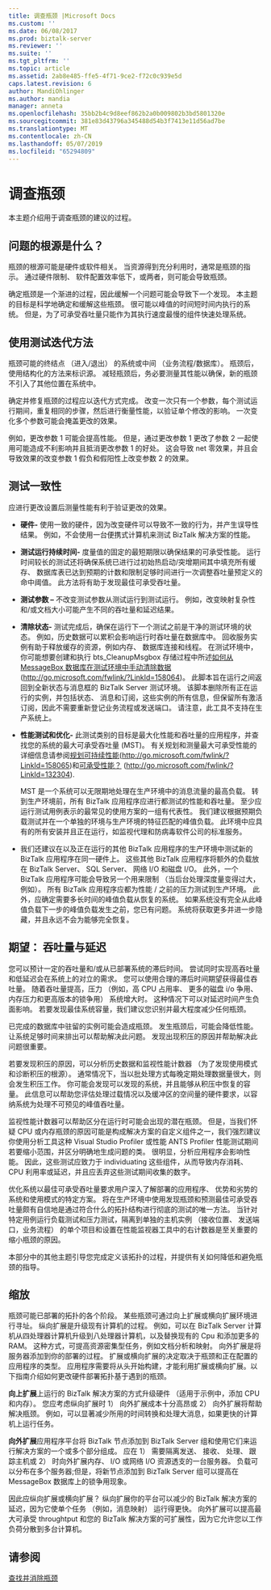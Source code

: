 ```yaml
---
title: 调查瓶颈 |Microsoft Docs
ms.custom: ''
ms.date: 06/08/2017
ms.prod: biztalk-server
ms.reviewer: ''
ms.suite: ''
ms.tgt_pltfrm: ''
ms.topic: article
ms.assetid: 2ab8e485-ffe5-4f71-9ce2-f72c0c939e5d
caps.latest.revision: 6
author: MandiOhlinger
ms.author: mandia
manager: anneta
ms.openlocfilehash: 35bb2b4c9d8eef862b2a0b009802b3bd5801320e
ms.sourcegitcommit: 381e83d43796a345488d54b3f7413e11d56ad7be
ms.translationtype: MT
ms.contentlocale: zh-CN
ms.lasthandoff: 05/07/2019
ms.locfileid: "65294809"
---
```

# <a name="investigating-bottlenecks"></a>调查瓶颈
本主题介绍用于调查瓶颈的建议的过程。  
  
## <a name="what-is-the-source-of-the-problem"></a>问题的根源是什么？  
 瓶颈的根源可能是硬件或软件相关。 当资源得到充分利用时，通常是瓶颈的指示。 通过硬件限制、 软件配置效率低下，或两者，则可能会导致瓶颈。  
  
 确定瓶颈是一个渐进的过程，因此缓解一个问题可能会导致下一个发现。 本主题的目标是科学地确定和缓解这些瓶颈。 很可能以峰值的时间短时间内执行的系统。 但是，为了可承受吞吐量只能作为其执行速度最慢的组件快速处理系统。  
  
## <a name="using-an-iterative-approach-to-testing"></a>使用测试迭代方法  
 瓶颈可能的终结点 （进入/退出） 的系统或中间 （业务流程/数据库）。 瓶颈后，使用结构化的方法来标识源。 减轻瓶颈后，务必要测量其性能以确保，新的瓶颈不引入了其他位置在系统中。  
  
 确定并修复瓶颈的过程应以迭代方式完成。 改变一次只有一个参数，每个测试运行期间，重复相同的步骤，然后进行衡量性能，以验证单个修改的影响。 一次变化多个参数可能会掩盖更改的效果。  
  
 例如，更改参数 1 可能会提高性能。 但是，通过更改参数 1 更改了参数 2 一起使用可能造成不利影响并且抵消更改参数 1 的好处。 这会导致 net 零效果，并且会导致效果的改变参数 1 假负和假阳性上改变参数 2 的效果。  
  
## <a name="testing-consistency"></a>测试一致性  
 应进行更改设置后测量性能有利于验证更改的效果。  
  
-   **硬件-** 使用一致的硬件，因为改变硬件可以导致不一致的行为，并产生误导性结果。 例如，不会使用一台便携式计算机来测试 BizTalk 解决方案的性能。  
  
-   **测试运行持续时间-** 度量值的固定的最短期限以确保结果的可承受性能。 运行时间较长的测试还将确保系统已进行过初始热启动/突增期间其中填充所有缓存、 数据库表已达到预期的计数和限制足够时间进行一次调整吞吐量预定义的命中阈值。 此方法将有助于发现最佳可承受吞吐量。  
  
-   **测试参数 –** 不改变测试参数从测试运行到测试运行。 例如，改变映射复杂性和/或文档大小可能产生不同的吞吐量和延迟结果。  
  
-   **清除状态-** 测试完成后，确保在运行下一个测试之前是干净的测试环境的状态。 例如，历史数据可以累积会影响运行时吞吐量在数据库中。 回收服务实例有助于释放缓存的资源，例如内存、 数据库连接和线程。 在测试环境中，你可能想要创建和执行 bts_CleanupMsgbox 存储过程中所述[如何从 MessageBox 数据库在测试环境中手动清除数据](http://go.microsoft.com/fwlink/?LinkId=158064)(http://go.microsoft.com/fwlink/?LinkId=158064)。 此脚本旨在运行之间返回到全新状态与消息框的 BizTalk Server 测试环境。 该脚本删除所有正在运行的实例，并包括状态、 消息和订阅，这些实例的所有信息，但保留所有激活订阅，因此不需要重新登记业务流程或发送端口。 请注意，此工具不支持在生产系统上。  
  
-   **性能测试和优化-** 此测试类别的目标是最大化性能和吞吐量的应用程序，并查找您的系统的最大可承受吞吐量 (MST)。  有关规划和测量最大可承受性能的详细信息请参阅[规划可持续性能](http://go.microsoft.com/fwlink/?LinkId=158065)(http://go.microsoft.com/fwlink/?LinkId=158065)和[可承受性能？](http://go.microsoft.com/fwlink/?LinkId=132304) (http://go.microsoft.com/fwlink/?LinkId=132304).  
  
     MST 是一个系统可以无限期地处理在生产环境中的消息流量的最高负载。 转到生产环境前，所有 BizTalk 应用程序应进行都测试的性能和吞吐量。 至少应运行测试用例表示的最常见的使用方案的一组有代表性。 我们建议根据预期负载测试并在一个单独的环境与生产环境的特征匹配的峰值负载。 此环境中应具有的所有安装并且正在运行，如监视代理和防病毒软件公司的标准服务。  
  
-   我们还建议在以及正在运行的其他 BizTalk 应用程序的生产环境中测试新的 BizTalk 应用程序在同一硬件上。 这些其他 BizTalk 应用程序将额外的负载放在 BizTalk Server、 SQL Server、 网络 I/O 和磁盘 I/O。 此外，一个 BizTalk 应用程序可能会导致另一个用来限制 （当后台处理深度量变得过大，例如）。 所有 BizTalk 应用程序应都为性能 / 之前的压力测试到生产环境。 此外，应确定需要多长时间的峰值负载从恢复的系统。 如果系统没有完全从此峰值负载下一步的峰值负载发生之前，您已有问题。 系统将获取更多并进一步隐藏，并且永远不会为能够完全恢复。  
  
## <a name="expectations-throughput-vs-latency"></a>期望： 吞吐量与延迟  
 您可以预计一定的吞吐量和/或从已部署系统的滞后时间。 尝试同时实现高吞吐量和低延迟会在系统上的对立的需求。 您可以使用合理的滞后时间期望获得最佳吞吐量。 随着吞吐量提高，压力 （例如，高 CPU 占用率、 更多的磁盘 i/o 争用、 内存压力和更高版本的锁争用） 系统增大时。 这种情况下可以对延迟时间产生负面影响。 若要发现最佳系统容量，我们建议您识别并最大程度减少任何瓶颈。  
  
 已完成的数据库中驻留的实例可能会造成瓶颈。 发生瓶颈后，可能会降低性能。 让系统足够时间来排出可以帮助解决此问题。 发现出现积压的原因并帮助解决此问题很重要。  
  
 若要发现积压的原因，可以分析历史数据和监视性能计数器 （为了发现使用模式和诊断积压的根源）。 通常情况下，当以批处理方式每晚定期处理数据量很大，则会发生积压工作。 你可能会发现可以发现的系统，并且能够从积压中恢复的容量。 此信息可以帮助您评估处理过载情况以及缓冲区的空间量的硬件要求，以容纳系统为处理不可预见的峰值吞吐量。  
  
 监视性能计数器可以帮助区分在运行时可能会出现的潜在瓶颈。 但是，当我们怀疑 CPU 或内存瓶颈的原因可能是构成解决方案的自定义组件之一，我们强烈建议你使用分析工具这种 Visual Studio Profiler 或性能 ANTS Profiler 性能测试期间若要缩小范围，并区分明确地生成问题的类。 很明显，分析应用程序会影响性能。 因此，这些测试应致力于 individuating 这些组件，从而导致内存消耗、 CPU 利用率或延迟，并且应丢弃这些测试期间收集的数字。  
  
 优化系统以最佳可承受吞吐量要求用户深入了解部署的应用程序、 优势和劣势的系统和使用模式的特定方案。 将在生产环境中使用发现瓶颈和预测最佳可承受吞吐量颇有自信地是通过符合什么的拓扑结构进行彻底的测试的唯一方法。 当针对特定用例运行负载测试和压力测试，隔离到单独的主机实例 （接收位置、 发送端口，业务流程） 的单个项目和设置在性能监视器工具中的右计数器是至关重要的缩小瓶颈的原因。  
  
 本部分中的其他主题引导您完成定义该拓扑的过程，并提供有关如何降低和避免瓶颈的指导。  
  
## <a name="scaling"></a>缩放  
 瓶颈可能已部署的拓扑的各个阶段。 某些瓶颈可通过向上扩展或横向扩展环境进行寻址。 纵向扩展是升级现有计算机的过程。 例如，可以在 BizTalk Server 计算机从四处理器计算机升级到八处理器计算机，以及替换现有的 Cpu 和添加更多的 RAM。 这种方式，可提高资源密集型任务，例如文档分析和映射。 向外扩展是将服务器添加到你的部署的过程。 扩展或横向扩展的决定取决于瓶颈和正在配置的应用程序的类型。 应用程序需要将从头开始构建，才能利用扩展或横向扩展。以下指南介绍如何更改硬件部署拓扑基于遇到的瓶颈。  
  
 **向上扩展**上运行的 BizTalk 解决方案的方式升级硬件 （适用于示例中，添加 CPU 和内存）。 您应考虑纵向扩展时 1） 向外扩展成本十分高昂或 2） 向外扩展将帮助解决瓶颈。 例如，可以显著减少所用的时间转换和处理大消息，如果更快的计算机上运行任务。  
  
 **向外扩展**应用程序平台将 BizTalk 节点添加到 BizTalk Server 组和使用它们来运行解决方案的一个或多个部分组成。 应在 1） 需要隔离发送、 接收、 处理、 跟踪主机或 2） 时向外扩展内存、 I/O 或网络 I/O 资源透支的一台服务器。 负载可以分布在多个服务器;但是，将新节点添加到 BizTalk Server 组可以提高在 MessageBox 数据库上的锁争用现象。  
  
 因此应纵向扩展或横向扩展？ 纵向扩展你的平台可以减少的 BizTalk 解决方案的延迟，因为它使单个任务 （例如，消息映射） 运行得更快。 向外扩展可以提高最大可承受 throughtput 和您的 BizTalk 解决方案的可扩展性，因为它允许您以工作负荷分散到多台计算机。  
  
## <a name="see-also"></a>请参阅  
 [查找并消除瓶颈](../technical-guides/finding-and-eliminating-bottlenecks.md)